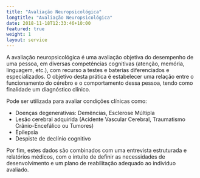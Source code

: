 ```yaml
---
title: "Avaliação Neuropsicológica"
longtitle: "Avaliação Neuropsicológica"
date: 2018-11-18T12:33:46+10:00
featured: true
weight: 1
layout: service
---
```


A avaliação neuropsicológica é uma avaliação objetiva do desempenho de uma pessoa, em diversas competências cognitivas (atenção, memória, linguagem, etc.), com recurso a testes e baterias diferenciados e especializados. O objetivo desta prática é estabelecer uma relação entre o funcionamento do cérebro e o comportamento dessa pessoa, tendo como finalidade um diagnóstico clínico.

Pode ser utilizada para avaliar condições clínicas como:

* Doenças degenerativas: Demências, Esclerose Múltipla
* Lesão cerebral adquirida (Acidente Vascular Cerebral, Traumatismo Crânio-Encefálico ou Tumores)
* Epilepsia
* Despiste de declínio cognitivo

Por fim, estes dados são combinados com uma entrevista estruturada e relatórios médicos, com o intuito de definir as necessidades de desenvolvimento e um plano de reabilitação adequado ao individuo avaliado.